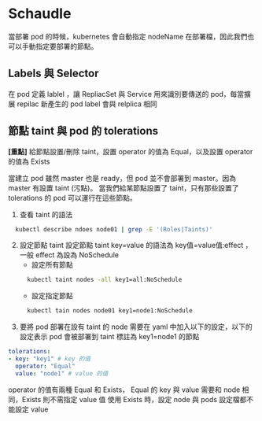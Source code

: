 # Schaudle

當部署 pod 的時候，kubernetes 會自動指定 nodeName 在部署檔，因此我們也可以手動指定要部署的節點。

## Labels 與 Selector

在 pod 定義 lablel ，讓 RepliacSet 與 Service  用來識別要傳送的 pod，每當擴展 repilac 新產生的 pod label 會與 relplica 相同

## 節點 taint 與 pod 的 tolerations

**[重點]** 給節點設置/刪除 taint，設置 operator 的值為 Equal，以及設置 operator 的值為 Exists

當建立 pod 雖然 master 也是 ready，但 pod 並不會部署到 master。因為 master 有設置 taint (污點)。
當我們給某節點設置了 taint，只有那些設置了 tolerations 的 pod 可以運行在這些節點。

1. 查看 taint 的語法
```bash
  kubectl describe ndoes node01 | grep -E '(Roles|Taints)'
```
2. 設定節點 taint
設定節點 taint key=value 的語法為 key值=value值:effect ，一般 effect 為設為 NoSchedule 
    * 設定所有節點
    ```bash
      kubectl taint nodes -all key1=all:NoSchedule
    ```
    * 設定指定節點
    ```bash
      kubectl tain nodes node01 key1=node1:NoSchedule
    ```
3. 要將 pod 部署在設有 taint 的 node
需要在 yaml 中加入以下的設定，以下的設定表示 pod 會被部署到 taint 標註為 key1=node1 的節點
```yaml
tolerations:
- key: "key1" # key 的值
  operator: "Equal"
  value: "node1" # value 的值
```
operator 的值有兩種 Equal 和 Exists， Equal 的 key 與 value 需要和 node 相同，Exists 則不需指定 value 值
使用 Exists 時，設定 node 與 pods 設定檔都不能設定 value 